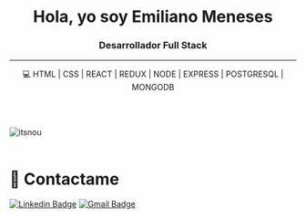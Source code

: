 <h1 align="center">Hola, yo soy Emiliano Meneses</h1>
<h3 align="center">Desarrollador Full Stack</h3>
<hr></hr>

<p align='center'>💻 HTML | CSS | REACT | REDUX | NODE | EXPRESS | POSTGRESQL | MONGODB </p>

<br></br>

<p align="center"><img align="left" src="https://github-readme-stats.vercel.app/api/top-langs?username=itsnou&show_icons=true&locale=en&layout=compact" alt="itsnou" /></p>

<br></br>



# 🤝 Contactame
[![Linkedin Badge](https://img.shields.io/badge/%40emiliano-meneses-linkedin?style=flat&color=0077b5&logoColor=white&logo=linkedin)](https://www.linkedin.com/in/emiliano-meneses "Connect on LinkedIn")
[![Gmail Badge](https://img.shields.io/badge/emiliano.meneses-email?style=flat&color=C5211E&logoColor=white&logo=gmail)](mailto:emiliano.meneses@gmail.com "Email me")
